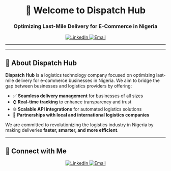 <h1 align="center">🚀 Welcome to Dispatch Hub</h1>
<h3 align="center">Optimizing Last-Mile Delivery for E-Commerce in Nigeria</h3>

<p align="center">
  <a href="https://www.linkedin.com/company/dispatchhub/?viewAsMember=true" target="_blank">
    <img src="https://img.shields.io/badge/LinkedIn-DispatchHub-blue?style=flat-square&logo=linkedin" alt="LinkedIn">
  </a>
  <a href="mailto:contact@dispatchhub.org" target="_blank">
    <img src="https://img.shields.io/badge/Email-contact@dispatchhub.org-red?style=flat-square&logo=gmail" alt="Email">
  </a>
</p>

---

---

## 🚀 About Dispatch Hub
**Dispatch Hub** is a logistics technology company focused on optimizing last-mile delivery for e-commerce businesses in Nigeria. We aim to bridge the gap between businesses and logistics providers by offering:
- ✅ **Seamless delivery management** for businesses of all sizes
- ⌚ **Real-time tracking** to enhance transparency and trust
- 🌐 **Scalable API integrations** for automated logistics solutions
- 💼 **Partnerships with local and international logistics companies**

We are committed to revolutionizing the logistics industry in Nigeria by making deliveries **faster, smarter, and more efficient**.

---

## 💌 Connect with Me
<p align="center">
  <a href="https://www.linkedin.com/company/dispatchhub/?viewAsMember=true" target="_blank">
    <img src="https://img.shields.io/badge/LinkedIn-DispatchHub-blue?style=for-the-badge&logo=linkedin" alt="LinkedIn">
  </a>
  <a href="mailto:contact@dispatchhub.org" target="_blank">
    <img src="https://img.shields.io/badge/Email-contact@dispatchhub.org-red?style=for-the-badge&logo=gmail" alt="Email">
  </a>
</p>
